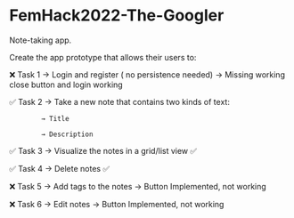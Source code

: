 # FemHack2022-The-Googler

Note-taking app.

Create the app prototype that allows their users to:

❌ Task 1 → Login and register ( no persistence needed) → Missing working close button and login working

✅ Task 2 → Take a new note that contains two kinds of text:

            → Title 
            
            → Description 

✅ Task 3 → Visualize the notes in a grid/list view ✅

✅ Task 4 → Delete notes ✅

❌ Task 5 → Add tags to the notes → Button Implemented, not working

❌ Task 6 → Edit notes  → Button Implemented, not working
